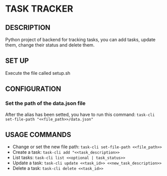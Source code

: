 # TASK TRACKER

## DESCRIPTION

Python project of backend for tracking tasks, you can add tasks,
update them, change their status and delete them.

## SET UP

Execute the file called setup.sh

## CONFIGURATION

### Set the path of the data.json file

After the alias has been setted, you have to run this command:
`task-cli set-file-path "<<file_path>>/data.json"`

## USAGE COMMANDS

* Change or set the new file path: `task-cli set-file-path <<file_path>>`
* Create a task:  `task-cli add "<<task_description>>`
* List tasks: `task-cli list <<optional | task_status>>`
* Update a task:  `task-cli update <<task_id>> <<new_task_description>>`
* Delete a task: `task-cli delete <<task_id>>`
